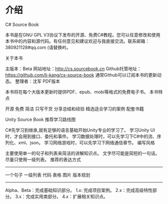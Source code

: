 # 介绍

C# Source Book

本书是在GNU GPL V3协议下发布的开源、免费C#教程。您可以任意修改和使用本书中的内容和源代码。有任何意见和建议欢迎与我直接交流。联系邮箱：380921128#qq.com (请替换#)。

关于本书

主版本：Beta
网站地址：http://cs.sourcebook.cn
Github托管地址：https://github.com/li-kang/cs-source-book
通常Github可以订阅本书的更新动态。
整理者：沈军
PDF版本

本书将在每个大版本更新时提供PDF、epub、mobi等格式的免费电子书。
本书特点

开源
免费
简洁
只写干货
分享总结和经验
精选适合学习的案例
配套书籍

Unity Source Book
推荐学习路线图

C#先学习到继承,就有足够的语言基础开始Unity专业的学习了。
学习Unity UI时，才会用到接口、委托和事件。
学习数据处理时，可以先学习下C#中的流、序列化、xml、json。
学习网络游戏时，可以先学习下网络通信章节。
编写风格

主要使用单一的句子和列表来简洁的讲解知识点。
文字尽可能是简短的一句话。
尽量只使用一级列表。
推荐的表达方式

---

一个句子
一级列表
代码
表格
图片
版本规划

---
Alpha、Beta：完成基础知识部分。
1.x: 完成项目案例。
2.x：完成高级特性部分。
3.x：完成实用类部分。
4.x：扩展相关知识点。